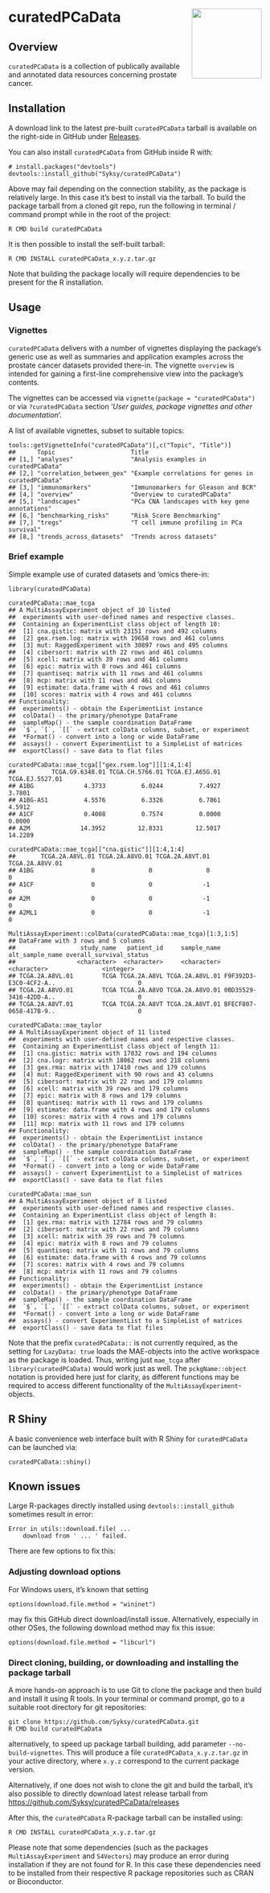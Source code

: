 
# curatedPCaData <img src="man/figures/hex.png" align="right" height="139" />

<!-- badges: start -->
<!-- badges: end -->

## Overview

`curatedPCaData` is a collection of publically available and annotated
data resources concerning prostate cancer.

## Installation

A download link to the latest pre-built `curatedPCaData` tarball is
available on the right-side in GitHub under
[Releases](https://github.com/Syksy/curatedPCaData/releases).

You can also install `curatedPCaData` from GitHub inside R with:

    # install.packages("devtools")
    devtools::install_github("Syksy/curatedPCaData")

Above may fail depending on the connection stability, as the package is
relatively large. In this case it’s best to install via the tarball. To
build the package tarball from a cloned git repo, run the following in
terminal / command prompt while in the root of the project:

    R CMD build curatedPCaData

It is then possible to install the self-built tarball:

    R CMD INSTALL curatedPCaData_x.y.z.tar.gz

Note that building the package locally will require dependencies to be
present for the R installation.

## Usage

### Vignettes

`curatedPCaData` delivers with a number of vignettes displaying the
package’s generic use as well as summaries and application examples
across the prostate cancer datasets provided there-in. The vignette
`overview` is intended for gaining a first-line comprehensive view into
the package’s contents.

The vignettes can be accessed via `vignette(package = "curatedPCaData")`
or via `?curatedPCaData` section ‘*User guides, package vignettes and
other documentation*’.

A list of available vignettes, subset to suitable topics:


    tools::getVignetteInfo("curatedPCaData")[,c("Topic", "Title")]
    ##      Topic                     Title                                             
    ## [1,] "analyses"                "Analysis examples in curatedPCaData"             
    ## [2,] "correlation_between_gex" "Example correlations for genes in curatedPCaData"
    ## [3,] "immunomarkers"           "Immunomarkers for Gleason and BCR"               
    ## [4,] "overview"                "Overview to curatedPCaData"                      
    ## [5,] "landscapes"              "PCa CNA landscapes with key gene annotations"    
    ## [6,] "benchmarking_risks"      "Risk Score Benchmarking"                         
    ## [7,] "tregs"                   "T cell immune profiling in PCa survival"         
    ## [8,] "trends_across_datasets"  "Trends across datasets"

### Brief example

Simple example use of curated datasets and ’omics there-in:


    library(curatedPCaData)

    curatedPCaData::mae_tcga
    ## A MultiAssayExperiment object of 10 listed
    ##  experiments with user-defined names and respective classes.
    ##  Containing an ExperimentList class object of length 10:
    ##  [1] cna.gistic: matrix with 23151 rows and 492 columns
    ##  [2] gex.rsem.log: matrix with 19658 rows and 461 columns
    ##  [3] mut: RaggedExperiment with 30897 rows and 495 columns
    ##  [4] cibersort: matrix with 22 rows and 461 columns
    ##  [5] xcell: matrix with 39 rows and 461 columns
    ##  [6] epic: matrix with 8 rows and 461 columns
    ##  [7] quantiseq: matrix with 11 rows and 461 columns
    ##  [8] mcp: matrix with 11 rows and 461 columns
    ##  [9] estimate: data.frame with 4 rows and 461 columns
    ##  [10] scores: matrix with 4 rows and 461 columns
    ## Functionality:
    ##  experiments() - obtain the ExperimentList instance
    ##  colData() - the primary/phenotype DataFrame
    ##  sampleMap() - the sample coordination DataFrame
    ##  `$`, `[`, `[[` - extract colData columns, subset, or experiment
    ##  *Format() - convert into a long or wide DataFrame
    ##  assays() - convert ExperimentList to a SimpleList of matrices
    ##  exportClass() - save data to flat files

    curatedPCaData::mae_tcga[["gex.rsem.log"]][1:4,1:4]
    ##          TCGA.G9.6348.01 TCGA.CH.5766.01 TCGA.EJ.A65G.01 TCGA.EJ.5527.01
    ## A1BG              4.3733          6.0244          7.4927          3.7801
    ## A1BG-AS1          4.5576          6.3326          6.7861          4.5912
    ## A1CF              0.4008          0.7574          0.0000          0.0000
    ## A2M              14.3952         12.8331         12.5017         14.2289

    curatedPCaData::mae_tcga[["cna.gistic"]][1:4,1:4]
    ##       TCGA.2A.A8VL.01 TCGA.2A.A8VO.01 TCGA.2A.A8VT.01 TCGA.2A.A8VV.01
    ## A1BG                0               0               0               0
    ## A1CF                0               0              -1               0
    ## A2M                 0               0              -1               0
    ## A2ML1               0               0              -1               0

    MultiAssayExperiment::colData(curatedPCaData::mae_tcga)[1:3,1:5]
    ## DataFrame with 3 rows and 5 columns
    ##                  study_name   patient_id     sample_name        alt_sample_name overall_survival_status
    ##                 <character>  <character>     <character>            <character>               <integer>
    ## TCGA.2A.A8VL.01        TCGA TCGA.2A.A8VL TCGA.2A.A8VL.01 F9F392D3-E3C0-4CF2-A..                       0
    ## TCGA.2A.A8VO.01        TCGA TCGA.2A.A8VO TCGA.2A.A8VO.01 0BD35529-3416-42DD-A..                       0
    ## TCGA.2A.A8VT.01        TCGA TCGA.2A.A8VT TCGA.2A.A8VT.01 BFECF807-0658-417B-9..                       0

    curatedPCaData::mae_taylor
    ## A MultiAssayExperiment object of 11 listed
    ##  experiments with user-defined names and respective classes.
    ##  Containing an ExperimentList class object of length 11:
    ##  [1] cna.gistic: matrix with 17832 rows and 194 columns
    ##  [2] cna.logr: matrix with 18062 rows and 218 columns
    ##  [3] gex.rma: matrix with 17410 rows and 179 columns
    ##  [4] mut: RaggedExperiment with 90 rows and 43 columns
    ##  [5] cibersort: matrix with 22 rows and 179 columns
    ##  [6] xcell: matrix with 39 rows and 179 columns
    ##  [7] epic: matrix with 8 rows and 179 columns
    ##  [8] quantiseq: matrix with 11 rows and 179 columns
    ##  [9] estimate: data.frame with 4 rows and 179 columns
    ##  [10] scores: matrix with 4 rows and 179 columns
    ##  [11] mcp: matrix with 11 rows and 179 columns
    ## Functionality:
    ##  experiments() - obtain the ExperimentList instance
    ##  colData() - the primary/phenotype DataFrame
    ##  sampleMap() - the sample coordination DataFrame
    ##  `$`, `[`, `[[` - extract colData columns, subset, or experiment
    ##  *Format() - convert into a long or wide DataFrame
    ##  assays() - convert ExperimentList to a SimpleList of matrices
    ##  exportClass() - save data to flat files

    curatedPCaData::mae_sun
    ## A MultiAssayExperiment object of 8 listed
    ##  experiments with user-defined names and respective classes.
    ##  Containing an ExperimentList class object of length 8:
    ##  [1] gex.rma: matrix with 12784 rows and 79 columns
    ##  [2] cibersort: matrix with 22 rows and 79 columns
    ##  [3] xcell: matrix with 39 rows and 79 columns
    ##  [4] epic: matrix with 8 rows and 79 columns
    ##  [5] quantiseq: matrix with 11 rows and 79 columns
    ##  [6] estimate: data.frame with 4 rows and 79 columns
    ##  [7] scores: matrix with 4 rows and 79 columns
    ##  [8] mcp: matrix with 11 rows and 79 columns
    ## Functionality:
    ##  experiments() - obtain the ExperimentList instance
    ##  colData() - the primary/phenotype DataFrame
    ##  sampleMap() - the sample coordination DataFrame
    ##  `$`, `[`, `[[` - extract colData columns, subset, or experiment
    ##  *Format() - convert into a long or wide DataFrame
    ##  assays() - convert ExperimentList to a SimpleList of matrices
    ##  exportClass() - save data to flat files

Note that the prefix `curatedPCaData::` is not currently required, as
the setting for `LazyData: true` loads the MAE-objects into the active
workspace as the package is loaded. Thus, writing just `mae_tcga` after
`library(curatedPCaData)` would work just as well. The
`pckgName::object` notation is provided here just for clarity, as
different functions may be required to access different functionality of
the `MultiAssayExperiment`-objects.

## R Shiny

A basic convenience web interface built with R Shiny for
`curatedPCaData` can be launched via:

    curatedPCaData::shiny()

## Known issues

Large R-packages directly installed using `devtools::install_github`
sometimes result in error:

    Error in utils::download.file( ...
        download from ' ... ' failed.

There are few options to fix this:

### Adjusting download options

For Windows users, it’s known that setting

    options(download.file.method = "wininet")

may fix this GitHub direct download/install issue. Alternatively,
especially in other OSes, the following download method may fix this
issue:

    options(download.file.method = "libcurl")

### Direct cloning, building, or downloading and installing the package tarball

A more hands-on approach is to use Git to clone the package and then
build and install it using R tools. In your terminal or command prompt,
go to a suitable root directory for git repositories:

    git clone https://github.com/Syksy/curatedPCaData.git
    R CMD build curatedPCaData

alternatively, to speed up package tarball building, add parameter
`--no-build-vignettes`. This will produce a file
`curatedPCaData_x.y.z.tar.gz` in your active directory, where `x.y.z`
correspond to the current package version.

Alternatively, if one does not wish to clone the git and build the
tarball, it’s also possible to directly download latest release tarball
from
<a href="https://github.com/Syksy/curatedPCaData/releases" class="uri">https://github.com/Syksy/curatedPCaData/releases</a>

After this, the `curatedPCaData` R-package tarball can be installed
using:

    R CMD INSTALL curatedPCaData_x.y.z.tar.gz

Please note that some dependencies (such as the packages
`MultiAssayExperiment` and `S4Vectors`) may produce an error during
installation if they are not found for R. In this case these
dependencies need to be installed from their respective R package
repositories such as CRAN or Bioconductor.
